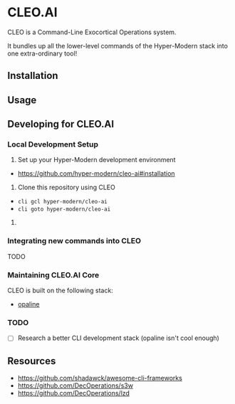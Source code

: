 # CLEO.AI

CLEO is a Command-Line Exocortical Operations system.

It bundles up all the lower-level commands of the Hyper-Modern stack into one extra-ordinary tool!

## Installation

## Usage

## Developing for CLEO.AI

### Local Development Setup

1. Set up your Hyper-Modern development environment
- https://github.com/hyper-modern/cleo-ai#installation

1. Clone this repository using CLEO
- `cli gcl hyper-modern/cleo-ai`
- `cli goto hyper-modern/cleo-ai`

1. 

### Integrating new commands into CLEO

TODO

### Maintaining CLEO.AI Core

CLEO is built on the following stack:
- [opaline](https://github.com/d4rkr00t/opaline)

### TODO

- [ ] Research a better CLI development stack (opaline isn't cool enough)

## Resources

- https://github.com/shadawck/awesome-cli-frameworks
- https://github.com/DecOperations/s3w
- https://github.com/DecOperations/lzd
